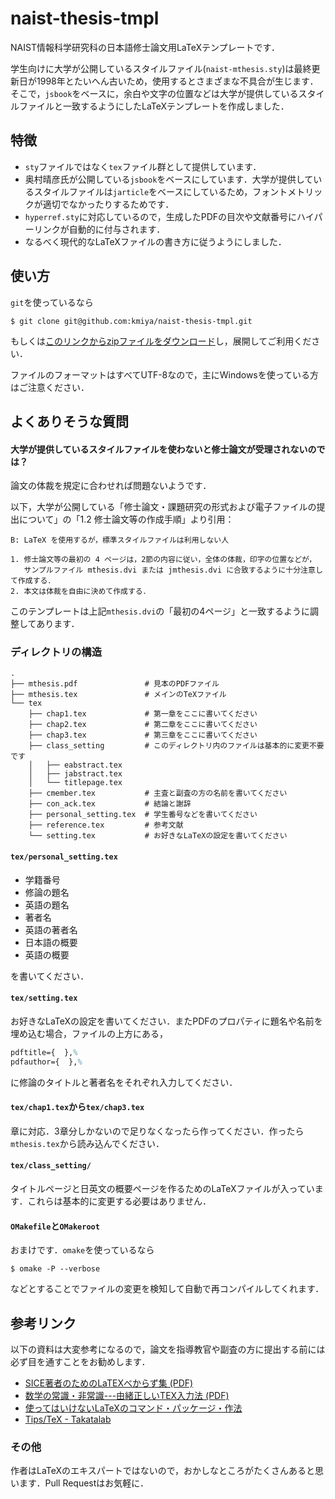 naist-thesis-tmpl
===============================

NAIST情報科学研究科の日本語修士論文用LaTeXテンプレートです．

学生向けに大学が公開しているスタイルファイル(`naist-mthesis.sty`)は最終更新日が1998年とたいへん古いため，使用するとさまざまな不具合が生じます．そこで，`jsbook`をベースに，余白や文字の位置などは大学が提供しているスタイルファイルと一致するようにしたLaTeXテンプレートを作成しました．

## 特徴
- `sty`ファイルではなく`tex`ファイル群として提供しています．
- 奥村晴彦氏が公開している`jsbook`をベースにしています．大学が提供しているスタイルファイルは`jarticle`をベースにしているため，フォントメトリックが適切でなかったりするためです．
- `hyperref.sty`に対応しているので，生成したPDFの目次や文献番号にハイパーリンクが自動的に付与されます．
- なるべく現代的なLaTeXファイルの書き方に従うようにしました．

## 使い方
`git`を使っているなら

    $ git clone git@github.com:kmiya/naist-thesis-tmpl.git

もしくは[このリンクからzipファイルをダウンロード](https://github.com/kmiya/naist-thesis-tmpl/archive/master.zip)し，展開してご利用ください．

ファイルのフォーマットはすべてUTF-8なので，主にWindowsを使っている方はご注意ください．

## よくありそうな質問

#### 大学が提供しているスタイルファイルを使わないと修士論文が受理されないのでは？

論文の体裁を規定に合わせれば問題ないようです．

以下，大学が公開している「修士論文・課題研究の形式および電子ファイルの提出について」の「1.2 修士論文等の作成手順」より引用：

    B: LaTeX を使用するが，標準スタイルファイルは利用しない人

    1. 修士論文等の最初の 4 ページは，2節の内容に従い，全体の体裁，印字の位置などが，
       サンプルファイル mthesis.dvi または jmthesis.dvi に合致するように十分注意して作成する．
    2. 本文は体裁を自由に決めて作成する．

このテンプレートは上記`mthesis.dvi`の「最初の4ページ」と一致するように調整してあります．

### ディレクトリの構造

```
.
├── mthesis.pdf               # 見本のPDFファイル
├── mthesis.tex               # メインのTeXファイル
└── tex
    ├── chap1.tex             # 第一章をここに書いてください
    ├── chap2.tex             # 第二章をここに書いてください
    ├── chap3.tex             # 第三章をここに書いてください
    ├── class_setting         # このディレクトリ内のファイルは基本的に変更不要です
    │   ├── eabstract.tex
    │   ├── jabstract.tex
    │   └── titlepage.tex
    ├── cmember.tex           # 主査と副査の方の名前を書いてください
    ├── con_ack.tex           # 結論と謝辞
    ├── personal_setting.tex  # 学生番号などを書いてください
    ├── reference.tex         # 参考文献
    └── setting.tex           # お好きなLaTeXの設定を書いてください
```

#### `tex/personal_setting.tex`

- 学籍番号
- 修論の題名
- 英語の題名
- 著者名
- 英語の著者名
- 日本語の概要
- 英語の概要

を書いてください．

#### `tex/setting.tex`

お好きなLaTeXの設定を書いてください．またPDFのプロパティに題名や名前を埋め込む場合，ファイルの上方にある，

```tex
pdftitle={  },%
pdfauthor={  },%
```

に修論のタイトルと著者名をそれぞれ入力してください．

#### `tex/chap1.tex`から`tex/chap3.tex`

章に対応．3章分しかないので足りなくなったら作ってください．作ったら`mthesis.tex`から読み込んでください．

#### `tex/class_setting/`

タイトルページと日英文の概要ページを作るためのLaTeXファイルが入っています．これらは基本的に変更する必要はありません．

#### `OMakefile`と`OMakeroot`

おまけです．`omake`を使っているなら

    $ omake -P --verbose

などとすることでファイルの変更を検知して自動で再コンパイルしてくれます．

## 参考リンク
以下の資料は大変参考になるので，論文を指導教官や副査の方に提出する前には必ず目を通すことをお勧めします．

- [SICE著者のためのLaTEXべからず集 (PDF)](http://www-ics.acs.i.kyoto-u.ac.jp/ics/HowToWriteTeXDocuments.pdf)
- [数学の常識・非常識---由緒正しいTEX入力法 (PDF)](http://www.math.tohoku.ac.jp/tmj/oda_tex.pdf)
- [使ってはいけないLaTeXのコマンド・パッケージ・作法](http://ichiro-maruta.blogspot.jp/2013/03/latex.html)
- [Tips/TeX - Takatalab](http://www.info.kochi-tech.ac.jp/y-takata/index.php?Tips/TeX)

### その他
作者はLaTeXのエキスパートではないので，おかしなところがたくさんあると思います．Pull Requestはお気軽に．
